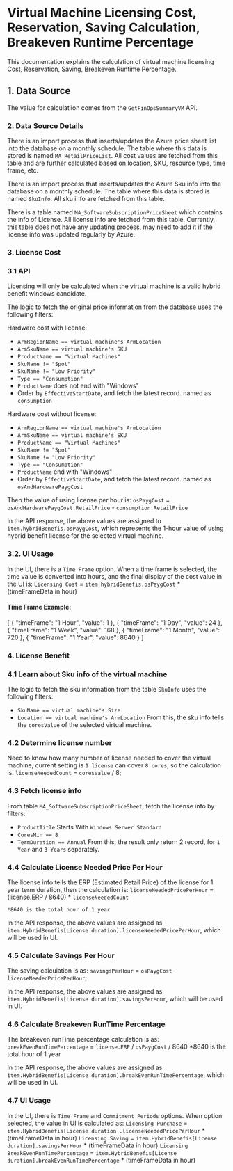 # Virtual Machine Licensing Cost, Reservation, Saving Calculation, Breakeven Runtime Percentage

This documentation explains the calculation of virtual machine licensing Cost, Reservation, Saving, Breakeven Runtime Percentage.

## 1. Data Source

The value for calculatiion comes from the `GetFinOpsSummaryVM` API.

### 2. Data Source Details

There is an import process that inserts/updates the Azure price sheet list into the database on a monthly schedule. The table where this data is stored is named `MA_RetailPriceList`. All cost values are fetched from this table and are further calculated based on location, SKU, resource type, time frame, etc.

There is an import process that inserts/updates the Azure Sku info into the database on a monthly schedule. The table where this data is stored is named `SkuInfo`. All sku info are fetched from this table.

There is a table named `MA_SoftwareSubscriptionPriceSheet` which contains the info of License. All license info are fetched from this table. Currently, this table does not have any updating process, may need to add it if the license info was updated regularly by Azure.

### 3. License Cost

### 3.1 API

Licensing will only be calculated when the virtual machine is a valid hybrid benefit windows candidate.

The logic to fetch the original price information from the database uses the following filters:

Hardware cost with license:
- `ArmRegionName == virtual machine's ArmLocation`
- `ArmSkuName == virtual machine's SKU`
- `ProductName == "Virtual Machines"`
- `SkuName != "Spot"`
- `SkuName != "Low Priority"`
- `Type == "Consumption"`
- `ProductName` does not end with "Windows"
- Order by `EffectiveStartDate`, and fetch the latest record.
named as `consumption`

Hardware cost without license:
- `ArmRegionName == virtual machine's ArmLocation`
- `ArmSkuName == virtual machine's SKU`
- `ProductName == "Virtual Machines"`
- `SkuName != "Spot"`
- `SkuName != "Low Priority"`
- `Type == "Consumption"`
- `ProductName` end with "Windows"
- Order by `EffectiveStartDate`, and fetch the latest record.
named as `osAndHardwarePaygCost`

Then the value of using license per hour is:
    `osPaygCost` = `osAndHardwarePaygCost.RetailPrice` - `consumption.RetailPrice` 
    <!-- why? what does osPaygCost mean here? now using it directly-->

In the API response, the above values are assigned to `item.hybridBenefis.osPaygCost`, which represents the 1-hour value of using hybrid benefit license for the selected virtual machine.

### 3.2. UI Usage

In the UI, there is a `Time Frame` option. When a time frame is selected, the time value is converted into hours, and the final display of the cost value in the UI is:
`Licensing Cost` = `item.hybridBenefis.osPaygCost` * (timeFrameData in hour)

#### Time Frame Example:

[
    { "timeFrame": "1 Hour", "value": 1 },
    { "timeFrame": "1 Day", "value": 24 },
    { "timeFrame": "1 Week", "value": 168 },
    { "timeFrame": "1 Month", "value": 720 },
    { "timeFrame": "1 Year", "value": 8640 }
]

### 4. License Benefit

### 4.1 Learn about Sku info of the virtual machine

The logic to fetch the sku information from the table `SkuInfo` uses the following filters:

- `SkuName == virtual machine's Size`
- `Location == virtual machine's ArmLocation`
From this, the sku info tells the `coresValue` of the selected virtual machine.

### 4.2 Determine license number

Need to know how many number of license needed to cover the virtual machine, current setting is `1 license` can cover `8 cores`, so the calculation is:
    `licenseNeededCount` = `coresValue` / 8;

### 4.3 Fetch license info

From table `MA_SoftwareSubscriptionPriceSheet`, fetch the license info by filters:

- `ProductTitle` Starts With `Windows Server Standard`
- `CoresMin == 8`
- `TermDuration == Annual`
From this, the result only return 2 record, for `1 Year` and `3 Years` separately.

### 4.4 Calculate License Needed Price Per Hour

The license info tells the ERP (Estimated Retail Price) of the license for 1 year term duration, then the calculation is:
    `licenseNeededPricePerHour` = (license.ERP / 8640) * `licenseNeededCount`

    *8640 is the total hour of 1 year

In the API response, the above values are assigned as `item.HybridBenefis[License duration].licenseNeededPricePerHour`, which will be used in UI.

### 4.5 Calculate Savings Per Hour

The saving calculation is as:
    `savingsPerHour` = `osPaygCost` - `licenseNeededPricePerHour`;

In the API response, the above values are assigned as `item.HybridBenefis[License duration].savingsPerHour`, which will be used in UI.

### 4.6 Calculate Breakeven RunTime Percentage

The breakeven runTime percentage calculation is as:
    `breakEvenRunTimePercentage` = `license.ERP` / `osPaygCost` / 8640
    *8640 is the total hour of 1 year

In the API response, the above values are assigned as `item.HybridBenefis[License duration].breakEvenRunTimePercentage`, which will be used in UI.

### 4.7 UI Usage

In the UI, there is `Time Frame` and `Commitment Periods` options. When option selected, the value in UI is calculated as:
    `Licensing Purchase` = `item.HybridBenefis[License duration].licenseNeededPricePerHour` * (timeFrameData in hour)
    `Licensing Saving` = `item.HybridBenefis[License duration].savingsPerHour` * (timeFrameData in hour)
    `Licensing BreakEvenRunTimePercentage` = `item.HybridBenefis[License duration].breakEvenRunTimePercentage` * (timeFrameData in hour)


